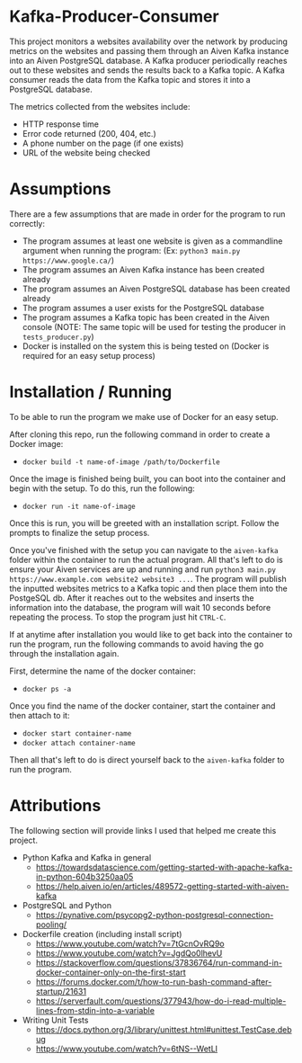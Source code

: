 # Kafka-Producer-Consumer

This project monitors a websites availability over the network by producing metrics on the websites and passing them through an Aiven Kafka instance into an Aiven PostgreSQL database. A Kafka producer periodically reaches out to these websites and sends the results back to a Kafka topic. A Kafka consumer reads the data from the Kafka topic and stores it into a PostgreSQL database.

The metrics collected from the websites include:
* HTTP response time
* Error code returned (200, 404, etc.)
* A phone number on the page (if one exists)
* URL of the website being checked

# Assumptions

There are a few assumptions that are made in order for the program to run correctly:
* The program assumes at least one website is given as a commandline argument when running the program: (Ex: `python3 main.py https://www.google.ca/`)
* The program assumes an Aiven Kafka instance has been created already
* The program assumes an Aiven PostgreSQL database has been created already
* The program assumes a user exists for the PostgreSQL database
* The program assumes a Kafka topic has been created in the Aiven console (NOTE: The same topic will be used for testing the producer in `tests_producer.py`)
* Docker is installed on the system this is being tested on (Docker is required for an easy setup process)

# Installation / Running

To be able to run the program we make use of Docker for an easy setup.

After cloning this repo, run the following command in order to create a Docker image:
* `docker build -t name-of-image /path/to/Dockerfile`

Once the image is finished being built, you can boot into the container and begin with the setup. To do this, run the following:
* `docker run -it name-of-image`

Once this is run, you will be greeted with an installation script. Follow the prompts to finalize the setup process.

Once you've finished with the setup you can navigate to the `aiven-kafka` folder within the container to run the actual program. All that's left to do is ensure your Aiven services are up and running and run `python3 main.py https://www.example.com website2 website3 ...`. The program will publish the inputted websites metrics to a Kafka topic and then place them into the PostgeSQL db. After it reaches out to the websites and inserts the information into the database, the program will wait 10 seconds before repeating the process. To stop the program just hit `CTRL-C`.

If at anytime after installation you would like to get back into the container to run the program, run the following commands to avoid having the go through the installation again.

First, determine the name of the docker container:
* `docker ps -a`

Once you find the name of the docker container, start the container and then attach to it:
* `docker start container-name`
* `docker attach container-name`

Then all that's left to do is direct yourself back to the `aiven-kafka` folder to run the program.

# Attributions

The following section will provide links I used that helped me create this project.
* Python Kafka and Kafka in general
  * https://towardsdatascience.com/getting-started-with-apache-kafka-in-python-604b3250aa05
  * https://help.aiven.io/en/articles/489572-getting-started-with-aiven-kafka
* PostgreSQL and Python
  * https://pynative.com/psycopg2-python-postgresql-connection-pooling/
* Dockerfile creation (including install script)
  * https://www.youtube.com/watch?v=7tGcnOvRQ9o
  * https://www.youtube.com/watch?v=JgdQo0lhevU
  * https://stackoverflow.com/questions/37836764/run-command-in-docker-container-only-on-the-first-start
  * https://forums.docker.com/t/how-to-run-bash-command-after-startup/21631
  * https://serverfault.com/questions/377943/how-do-i-read-multiple-lines-from-stdin-into-a-variable
* Writing Unit Tests
  * https://docs.python.org/3/library/unittest.html#unittest.TestCase.debug
  * https://www.youtube.com/watch?v=6tNS--WetLI
  


